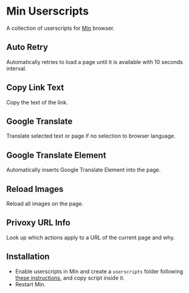 # Min Userscripts

A collection of userscripts for [Min](https://minbrowser.org) browser.

## Auto Retry

Automatically retries to load a page until it is available with 10 seconds interval.

## Copy Link Text

Copy the text of the link.

## Google Translate

Translate selected text or page if no selection to browser language.

## Google Translate Element

Automatically inserts Google Translate Element into the page.

## Reload Images

Reload all images on the page.

## Privoxy URL Info

Look up which actions apply to a URL of the current page and why.

## Installation

* Enable userscripts in Min and create a `userscripts` folder following [these instructions](https://github.com/minbrowser/min/wiki/userscripts), and copy script inside it.
* Restart Min.
